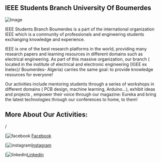 ## IEEE Students Branch University Of Boumerdes



![Image](https://drive.google.com/uc?export=view&id=1NL3BzAMJ0772ruF1RaJrOKKemTnaNMDN "Welcome!")




IEEE Students Branch Boumerdes is a part of the international organization IEEE which is a community of professionals and engineering students exchanging knowledge and experience.

IEEE is one of the best research platforms in the world, providing many research papers and learning resources in different domains such as electrical engineering. As part of this massive organization, our branch ( located in the institute of electrical and electronic engineering (IGEE ex Inelec)/ Boumerdes- Algeria) carries the same goal: to provide knowledge resources for everyone!

Our activities include mentoring students through a series of workshops in different domains ( PCB design, machine learning, Arduino...), exhibit ideas and projects , empower their voice through our magazine: Eureka and bring the latest technologies through our conferences to home, to them!


## More About Our Activities:

/


 [![facebook](https://github.com/shikhar1020jais1/Git-Social/blob/master/Icons/Facebook.png) [Facebook](https://www.facebook.com/IEEE.UMBB?_rdc=1&_rdr)

[![instagram](https://github.com/shikhar1020jais1/Git-Social/blob/master/Icons/Instagram.png)[Instagram](https://www.instagram.com/accounts/login/?next=/ieee.sb_boumerdes_university/) 

[![linkedin](https://github.com/shikhar1020jais1/Git-Social/blob/master/Icons/LinkedIn.png)[Linkedin](https://www.linkedin.com/company/ieee-student-branch-university-of-boumerdes/mycompany/)

